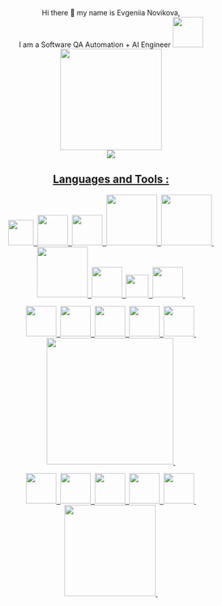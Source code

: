 <div align="center">Hi there 👋 my name is Evgeniia Novikova, <br> I am a Software QA Automation + AI Engineer <img src="https://media0.giphy.com/media/v1.Y2lkPTc5MGI3NjExajRteWEzY2cyY3JyY3JrOW03Z29temNhazA4NGlsMXlsbmptMnVzMiZlcD12MV9pbnRlcm5hbF9naWZfYnlfaWQmY3Q9cw/fGmmfwQtCyHvwzhlyj/giphy.gif" width="60"><br>
<a href='https://www.linkedin.com/in/novikova-evgeniia/'>
  <img src='https://logos-download.com/wp-content/uploads/2016/03/LinkedIn_Logo_2019-2048x512.png' width='200'
</a><br>
  <img src='https://miro.medium.com/v2/resize:fit:700/1*V7lmKNExHMHi0y87wVJoPg.jpeg'
</div>


  

## Languages and Tools :
<img src="https://upload.wikimedia.org/wikipedia/commons/thumb/c/c3/Python-logo-notext.svg/800px-Python-logo-notext.svg.png" width='50'>&nbsp;
<img src="https://static.vecteezy.com/system/resources/previews/027/127/463/non_2x/javascript-logo-javascript-icon-transparent-free-png.png" width='60'>&nbsp;
<img src="https://upload.wikimedia.org/wikipedia/commons/thumb/6/61/HTML5_logo_and_wordmark.svg/1024px-HTML5_logo_and_wordmark.svg.png" width='60'>&nbsp;
<img src='https://upload.wikimedia.org/wikipedia/commons/8/87/Sql_data_base_with_logo.png' width='100'>&nbsp;
<img src='https://upload.wikimedia.org/wikipedia/commons/0/0a/MySQL_textlogo.svg' width='100'>&nbsp;
<img src='https://media.licdn.com/dms/image/v2/D4D12AQEc4YLRNTSGrw/article-cover_image-shrink_600_2000/article-cover_image-shrink_600_2000/0/1689011619106?e=2147483647&v=beta&t=gvuz_3wbeN0tFJ0rmk_3zaHWR3oPe0H3dSCxngu8kNM' width='100'>&nbsp;
<img src='https://cdn.iconscout.com/icon/free/png-256/free-xml-file-icon-download-in-svg-png-gif-formats--document-doc-pack-files-folders-icons-1950399.png?f=webp&w=256' width='60'>&nbsp;
<img src="https://upload.wikimedia.org/wikipedia/commons/thumb/3/3d/CSS.3.svg/428px-CSS.3.svg.png?20160504153216" width='45'>&nbsp;
<img src="https://cdn-icons-png.flaticon.com/512/136/136443.png" width='60'>&nbsp;<br>

<img src="https://www.ambient-it.net/wp-content/uploads/2019/07/Logo-Selenium-200x175.jpg" width='60'>&nbsp;
<img src="https://static-00.iconduck.com/assets.00/postman-icon-2048x2048-dsydvxav.png" width='60'>&nbsp;
<img src="https://static-00.iconduck.com/assets.00/swagger-icon-2048x2048-563qbzey.png" width='60'>&nbsp;
<img src="https://www.jose-aguilar.com/blog/wp-content/uploads/2015/09/gtmetrix.png" width='60'>&nbsp;
<img src="https://www.assistancy.be/wp-content/uploads/2020/05/lighthouse-logo.png?x89733" width='60'>&nbsp;
<img src="https://browserstack.wpenginepowered.com/wp-content/themes/browserstack/img/bstack-logo-global.svg" width='250'>&nbsp;<br>

<img src="https://its.unc.edu/wp-content/uploads/sites/337/2023/12/Microsoft_365_Copilot_Icon.png" width='60'>&nbsp;
<img src="https://miro.medium.com/v2/0*uUCqQeGZhXIAg6r2" width='60'>&nbsp;
<img src="https://registry.npmmirror.com/@lobehub/icons-static-png/1.13.0/files/dark/claude-color.png" width='60'>&nbsp;
<img src="https://play-lh.googleusercontent.com/Z_fquqqNzAd8FkpSjlnURnMtmLh8HRf_h_kIwhs0NbXKpO4WZ_fyZfi0f5yQsNmRL_lP=w240-h480-rw" width='60'>&nbsp;
<img src="https://www.socialmediadissect.com/wp-content/uploads/2024/06/Website-covers-3-2.png" width='60'>&nbsp;
<img src="https://victorycto.com/wp-content/uploads/2023/12/x-grok.png" width='180'>&nbsp;
